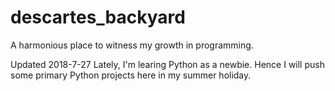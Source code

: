 # descartes_backyard
A harmonious place to witness my growth in programming.

Updated 2018-7-27
  Lately, I'm learing Python as a newbie. Hence I will push some primary Python projects here in my summer holiday.
